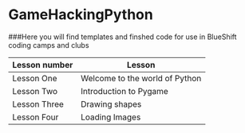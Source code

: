 # GameHackingPython
###Here you will find templates and finshed code for use in BlueShift coding camps and clubs

Lesson number | Lesson
------------- | -------------
Lesson One    | Welcome to the world of Python 
Lesson Two    | Introduction to Pygame
Lesson Three  | Drawing shapes 
Lesson Four   | Loading Images 
